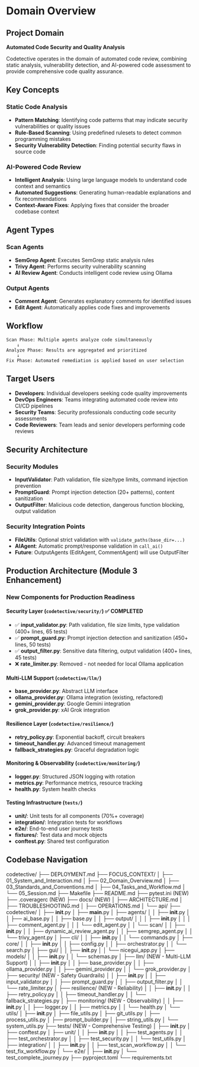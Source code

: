 # Domain Overview

## Project Domain

**Automated Code Security and Quality Analysis**

Codetective operates in the domain of automated code review, combining static analysis, vulnerability detection, and AI-powered code assessment to provide comprehensive code quality assurance.

## Key Concepts

### Static Code Analysis
- **Pattern Matching**: Identifying code patterns that may indicate security vulnerabilities or quality issues
- **Rule-Based Scanning**: Using predefined rulesets to detect common programming mistakes
- **Security Vulnerability Detection**: Finding potential security flaws in source code

### AI-Powered Code Review
- **Intelligent Analysis**: Using large language models to understand code context and semantics
- **Automated Suggestions**: Generating human-readable explanations and fix recommendations
- **Context-Aware Fixes**: Applying fixes that consider the broader codebase context

## Agent Types

### Scan Agents
- **SemGrep Agent**: Executes SemGrep static analysis rules
- **Trivy Agent**: Performs security vulnerability scanning
- **AI Review Agent**: Conducts intelligent code review using Ollama

### Output Agents
- **Comment Agent**: Generates explanatory comments for identified issues
- **Edit Agent**: Automatically applies code fixes and improvements

## Workflow

```
Scan Phase: Multiple agents analyze code simultaneously
    ↓
Analyze Phase: Results are aggregated and prioritized
    ↓
Fix Phase: Automated remediation is applied based on user selection
```

## Target Users

- **Developers**: Individual developers seeking code quality improvements
- **DevOps Engineers**: Teams integrating automated code review into CI/CD pipelines
- **Security Teams**: Security professionals conducting code security assessments
- **Code Reviewers**: Team leads and senior developers performing code reviews

## Security Architecture

### Security Modules
- **InputValidator**: Path validation, file size/type limits, command injection prevention
- **PromptGuard**: Prompt injection detection (20+ patterns), content sanitization
- **OutputFilter**: Malicious code detection, dangerous function blocking, output validation

### Security Integration Points
- **FileUtils**: Optional strict validation with `validate_paths(base_dir=...)`
- **AIAgent**: Automatic prompt/response validation in `call_ai()`
- **Future**: OutputAgents (EditAgent, CommentAgent) will use OutputFilter

## Production Architecture (Module 3 Enhancement)

### New Components for Production Readiness

#### Security Layer (`codetective/security/`) ✅ COMPLETED
- ✅ **input_validator.py**: Path validation, file size limits, type validation (400+ lines, 65 tests)
- ✅ **prompt_guard.py**: Prompt injection detection and sanitization (450+ lines, 50 tests)
- ✅ **output_filter.py**: Sensitive data filtering, output validation (400+ lines, 45 tests)
- ❌ **rate_limiter.py**: Removed - not needed for local Ollama application

#### Multi-LLM Support (`codetective/llm/`)
- **base_provider.py**: Abstract LLM interface
- **ollama_provider.py**: Ollama integration (existing, refactored)
- **gemini_provider.py**: Google Gemini integration
- **grok_provider.py**: xAI Grok integration

#### Resilience Layer (`codetective/resilience/`)
- **retry_policy.py**: Exponential backoff, circuit breakers
- **timeout_handler.py**: Advanced timeout management
- **fallback_strategies.py**: Graceful degradation logic

#### Monitoring & Observability (`codetective/monitoring/`)
- **logger.py**: Structured JSON logging with rotation
- **metrics.py**: Performance metrics, resource tracking
- **health.py**: System health checks

#### Testing Infrastructure (`tests/`)
- **unit/**: Unit tests for all components (70%+ coverage)
- **integration/**: Integration tests for workflows
- **e2e/**: End-to-end user journey tests
- **fixtures/**: Test data and mock objects
- **conftest.py**: Shared test configuration

## Codebase Navigation

codetective/
├── DEPLOYMENT.md
├── FOCUS_CONTEXT/
│   ├── 01_System_and_Interaction.md
│   ├── 02_Domain_Overview.md
│   ├── 03_Standards_and_Conventions.md
│   ├── 04_Tasks_and_Workflow.md
│   └── 05_Session.md
├── Makefile
├── README.md
├── pytest.ini (NEW)
├── .coveragerc (NEW)
├── docs/ (NEW)
│   ├── ARCHITECTURE.md
│   ├── TROUBLESHOOTING.md
│   ├── OPERATIONS.md
│   └── api/
├── codetective/
│   ├── __init__.py
│   ├── __main__.py
│   ├── agents/
│   │   ├── __init__.py
│   │   ├── ai_base.py
│   │   ├── base.py
│   │   ├── output/
│   │   │   ├── __init__.py
│   │   │   ├── comment_agent.py
│   │   │   └── edit_agent.py
│   │   └── scan/
│   │       ├── __init__.py
│   │       ├── dynamic_ai_review_agent.py
│   │       ├── semgrep_agent.py
│   │       └── trivy_agent.py
│   ├── cli/
│   │   ├── __init__.py
│   │   └── commands.py
│   ├── core/
│   │   ├── __init__.py
│   │   ├── config.py
│   │   ├── orchestrator.py
│   │   └── search.py
│   ├── gui/
│   │   ├── __init__.py
│   │   └── nicegui_app.py
│   ├── models/
│   │   ├── __init__.py
│   │   └── schemas.py
│   ├── llm/ (NEW - Multi-LLM Support)
│   │   ├── __init__.py
│   │   ├── base_provider.py
│   │   ├── ollama_provider.py
│   │   ├── gemini_provider.py
│   │   └── grok_provider.py
│   ├── security/ (NEW - Safety Guardrails)
│   │   ├── __init__.py
│   │   ├── input_validator.py
│   │   ├── prompt_guard.py
│   │   ├── output_filter.py
│   │   └── rate_limiter.py
│   ├── resilience/ (NEW - Reliability)
│   │   ├── __init__.py
│   │   ├── retry_policy.py
│   │   ├── timeout_handler.py
│   │   └── fallback_strategies.py
│   ├── monitoring/ (NEW - Observability)
│   │   ├── __init__.py
│   │   ├── logger.py
│   │   ├── metrics.py
│   │   └── health.py
│   └── utils/
│       ├── __init__.py
│       ├── file_utils.py
│       ├── git_utils.py
│       ├── process_utils.py
│       ├── prompt_builder.py
│       ├── string_utils.py
│       └── system_utils.py
├── tests/ (NEW - Comprehensive Testing)
│   ├── __init__.py
│   ├── conftest.py
│   ├── unit/
│   │   ├── __init__.py
│   │   ├── test_agents.py
│   │   ├── test_orchestrator.py
│   │   ├── test_security.py
│   │   └── test_utils.py
│   ├── integration/
│   │   ├── __init__.py
│   │   ├── test_scan_workflow.py
│   │   └── test_fix_workflow.py
│   └── e2e/
│       ├── __init__.py
│       └── test_complete_journey.py
├── pyproject.toml
└── requirements.txt
